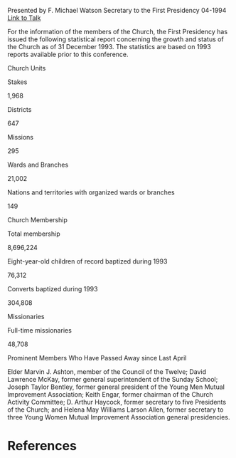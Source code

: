 Presented by F. Michael Watson
Secretary to the First Presidency
04-1994
[Link to Talk](https://www.churchofjesuschrist.org/study/general-conference/1994/04/statistical-report-1993?lang=eng)

For the information of the members of the Church, the First Presidency has issued the following statistical report concerning the growth and status of the Church as of 31 December 1993. The statistics are based on 1993 reports available prior to this conference.





Church Units





Stakes



1,968



Districts



647



Missions



295



Wards and Branches



21,002



Nations and territories with organized wards or branches



149









Church Membership





Total membership



8,696,224



Eight-year-old children of record baptized during 1993



76,312



Converts baptized during 1993



304,808









Missionaries





Full-time missionaries



48,708









Prominent Members Who Have Passed Away since Last April



Elder Marvin J. Ashton, member of the Council of the Twelve; David Lawrence McKay, former general superintendent of the Sunday School; Joseph Taylor Bentley, former general president of the Young Men Mutual Improvement Association; Keith Engar, former chairman of the Church Activity Committee; D. Arthur Haycock, former secretary to five Presidents of the Church; and Helena May Williams Larson Allen, former secretary to three Young Women Mutual Improvement Association general presidencies.

# References
